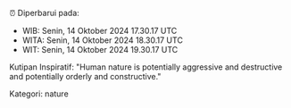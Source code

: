 ⏰ Diperbarui pada:
- WIB: Senin, 14 Oktober 2024 17.30.17 UTC
- WITA: Senin, 14 Oktober 2024 18.30.17 UTC
- WIT: Senin, 14 Oktober 2024 19.30.17 UTC

Kutipan Inspiratif:
"Human nature is potentially aggressive and destructive and potentially orderly and constructive."


Kategori: nature

